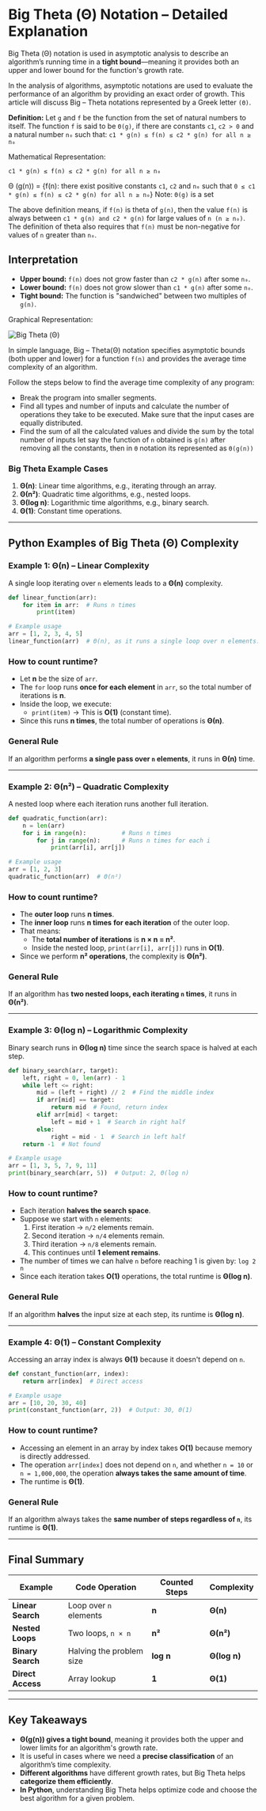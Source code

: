 # Big Theta (Θ) Notation – Detailed Explanation

Big Theta (Θ) notation is used in asymptotic analysis to describe an algorithm’s running time in a **tight bound**—meaning it provides both an upper and lower bound for the function's growth rate.

In the analysis of algorithms, asymptotic notations are used to evaluate the performance of an algorithm by providing an exact order of growth. This article will discuss Big – Theta notations represented by a Greek letter `(Θ)`.

**Definition:** Let `g` and `f` be the function from the set of natural numbers to itself. The function `f` is said to be `Θ(g)`, if there are constants `c1`, `c2 > 0` and a natural number `n₀` such that: `c1 * g(n) ≤ f(n) ≤ c2 * g(n) for all n ≥ n₀`

Mathematical Representation:

```text
c1 * g(n) ≤ f(n) ≤ c2 * g(n) for all n ≥ n₀
```

Θ (g(n)) = {f(n): there exist positive constants `c1`, `c2` and `n₀` such that `0 ≤ c1 * g(n) ≤ f(n) ≤ c2 * g(n) for all n ≥ n₀`}
Note: `Θ(g)` is a set

The above definition means, if `f(n)` is theta of `g(n)`, then the value `f(n)` is always between `c1 * g(n) and c2 * g(n)` for large values of `n (n ≥ n₀)`. The definition of theta also requires that `f(n)` must be non-negative for values of `n` greater than `n₀`.

## **Interpretation**

- **Upper bound:** `f(n)` does not grow faster than `c2 * g(n)` after some `n₀`.
- **Lower bound:** `f(n)` does not grow slower than `c1 * g(n)` after some `n₀`.
- **Tight bound:** The function is "sandwiched" between two multiples of `g(n)`.

Graphical Representation:

![Big Theta (Θ)](./images_of_bt/big_theta.webp)

In simple language, Big – Theta(Θ) notation specifies asymptotic bounds (both upper and lower) for a function `f(n)` and provides the average time complexity of an algorithm.

Follow the steps below to find the average time complexity of any program:

- Break the program into smaller segments.
- Find all types and number of inputs and calculate the number of operations they take to be executed. Make sure that the input cases are equally distributed.
- Find the sum of all the calculated values and divide the sum by the total number of inputs let say the function of `n` obtained is `g(n)` after removing all the constants, then in `Θ` notation its represented as `Θ(g(n))`

### **Big Theta Example Cases**

1. **Θ(n)**: Linear time algorithms, e.g., iterating through an array.
2. **Θ(n²)**: Quadratic time algorithms, e.g., nested loops.
3. **Θ(log n)**: Logarithmic time algorithms, e.g., binary search.
4. **Θ(1)**: Constant time operations.

---

## **Python Examples of Big Theta (Θ) Complexity**

### **Example 1: Θ(n) – Linear Complexity**

A single loop iterating over `n` elements leads to a **Θ(n)** complexity.

```python
def linear_function(arr):
    for item in arr:  # Runs n times
        print(item)    

# Example usage
arr = [1, 2, 3, 4, 5]
linear_function(arr)  # Θ(n), as it runs a single loop over n elements.
```

### **How to count runtime?**

- Let **n** be the size of `arr`.
- The `for` loop runs **once for each element** in `arr`, so the total number of iterations is **n**.
- Inside the loop, we execute:
  - `print(item)` → This is **O(1)** (constant time).
- Since this runs **n times**, the total number of operations is **Θ(n)**.

### **General Rule**

If an algorithm performs **a single pass over `n` elements**, it runs in **Θ(n)** time.

---

### **Example 2: Θ(n²) – Quadratic Complexity**

A nested loop where each iteration runs another full iteration.

```python
def quadratic_function(arr):
    n = len(arr)
    for i in range(n):          # Runs n times
        for j in range(n):      # Runs n times for each i
            print(arr[i], arr[j])

# Example usage
arr = [1, 2, 3]
quadratic_function(arr)  # Θ(n²)
```

### **How to count runtime?**

- The **outer loop** runs **n times**.
- The **inner loop** runs **n times** **for each iteration** of the outer loop.
- That means:
  - The **total number of iterations** is **n × n = n²**.
  - Inside the nested loop, `print(arr[i], arr[j])` runs in **O(1)**.
- Since we perform **n² operations**, the complexity is **Θ(n²)**.

### **General Rule**

If an algorithm has **two nested loops, each iterating `n` times**, it runs in **Θ(n²)**.

---

### **Example 3: Θ(log n) – Logarithmic Complexity**

Binary search runs in **Θ(log n)** time since the search space is halved at each step.

```python
def binary_search(arr, target):
    left, right = 0, len(arr) - 1
    while left <= right:
        mid = (left + right) // 2  # Find the middle index
        if arr[mid] == target:
            return mid  # Found, return index
        elif arr[mid] < target:
            left = mid + 1  # Search in right half
        else:
            right = mid - 1  # Search in left half
    return -1  # Not found

# Example usage
arr = [1, 3, 5, 7, 9, 11]
print(binary_search(arr, 5))  # Output: 2, Θ(log n)
```

### **How to count runtime?**

- Each iteration **halves the search space**.
- Suppose we start with `n` elements:
  1. First iteration → `n/2` elements remain.
  2. Second iteration → `n/4` elements remain.
  3. Third iteration → `n/8` elements remain.
  4. This continues until **1 element remains**.
- The number of times we can halve `n` before reaching 1 is given by: `log 2 n`
- Since each iteration takes **O(1)** operations, the total runtime is **Θ(log n)**.

### **General Rule**

If an algorithm **halves** the input size at each step, its runtime is **Θ(log n)**.

---

### **Example 4: Θ(1) – Constant Complexity**

Accessing an array index is always **Θ(1)** because it doesn't depend on `n`.

```python
def constant_function(arr, index):
    return arr[index]  # Direct access

# Example usage
arr = [10, 20, 30, 40]
print(constant_function(arr, 2))  # Output: 30, Θ(1)
```

### **How to count runtime?**

- Accessing an element in an array by index takes **O(1)** because memory is directly addressed.
- The operation `arr[index]` does not depend on `n`, and whether `n = 10` or `n = 1,000,000`, the operation **always takes the same amount of time**.
- The runtime is **Θ(1)**.

### **General Rule**

If an algorithm always takes the **same number of steps regardless of `n`**, its runtime is **Θ(1)**.

---

## **Final Summary**

| Example | Code Operation | Counted Steps | Complexity |
|---------|--------------|--------------|-------------|
| **Linear Search** | Loop over `n` elements | **n** | **Θ(n)** |
| **Nested Loops** | Two loops, `n × n` | **n²** | **Θ(n²)** |
| **Binary Search** | Halving the problem size | **log n** | **Θ(log n)** |
| **Direct Access** | Array lookup | **1** | **Θ(1)** |

---

## **Key Takeaways**

- **Θ(g(n)) gives a tight bound**, meaning it provides both the upper and lower limits for an algorithm's growth rate.
- It is useful in cases where we need a **precise classification** of an algorithm’s time complexity.
- **Different algorithms** have different growth rates, but Big Theta helps **categorize them efficiently**.
- **In Python**, understanding Big Theta helps optimize code and choose the best algorithm for a given problem.
